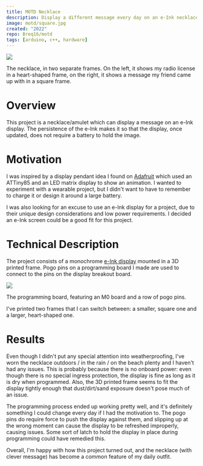 ```yaml
---
title: MOTD Necklace
description: Display a different message every day on an e-Ink necklace.
image: motd/square.jpg
created: "2022"
repo: Breq16/motd
tags: [arduino, c++, hardware]
---
```


![](motd/both.jpg)

<Caption>The necklace, in two separate frames. On the left, it shows my radio license in a heart-shaped frame, on the right, it shows a message my friend came up with in a square frame.</Caption>

# Overview

This project is a necklace/amulet which can display a message on an e-Ink display. The persistence of the e-Ink makes it so that the display, once updated, does not require a battery to hold the image.

# Motivation

I was inspired by a display pendant idea I found on [Adafruit](https://learn.adafruit.com/trinket-slash-gemma-space-invader-pendant?view=all) which used an ATTiny85 and an LED matrix display to show an animation. I wanted to experiment with a wearable project, but I didn't want to have to remember to charge it or design it around a large battery.

I was also looking for an excuse to use an e-Ink display for a project, due to their unique design considerations and low power requirements. I decided an e-Ink screen could be a good fit for this project.

# Technical Description

The project consists of a monochrome [e-Ink display](https://www.adafruit.com/product/4196) mounted in a 3D printed frame. Pogo pins on a programming board I made are used to connect to the pins on the display breakout board.

![](motd/board.jpg)

<Caption>The programming board, featuring an M0 board and a row of pogo pins.</Caption>

I've printed two frames that I can switch between: a smaller, square one and a larger, heart-shaped one.

# Results

Even though I didn't put any special attention into weatherproofing, I've worn the necklace outdoors / in the rain / on the beach plenty and I haven't had any issues. This is probably because there is no onboard power: even though there is no special ingress protection, the display is fine as long as it is dry when programmed. Also, the 3D printed frame seems to fit the display tightly enough that dust/dirt/sand exposure doesn't pose much of an issue.

The programming process ended up working pretty well, and it's definitely something I could change every day if I had the motivation to. The pogo pins do require force to push the display against them, and slipping up at the wrong moment can cause the display to be refreshed improperly, causing issues. Some sort of latch to hold the display in place during programming could have remedied this.

Overall, I'm happy with how this project turned out, and the necklace (with clever message) has become a common feature of my daily outfit.
